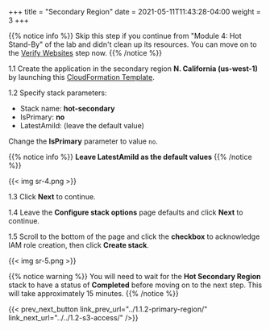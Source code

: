 +++
title = "Secondary Region"
date =  2021-05-11T11:43:28-04:00
weight = 3
+++


{{% notice info %}}
Skip this step if you continue from "Module 4: Hot Stand-By" of the lab and didn't clean up its resources. You can move on to the [Verify Websites](/reliability/disaster-recovery/workshop_5/3-verify-websites/) step now.
{{% /notice %}}

1.1 Create the application in the secondary region **N. California (us-west-1)** by launching this  [CloudFormation Template](https://console.aws.amazon.com/cloudformation/home?region=us-west-1#/stacks/create/template?stackName=hot-secondary&templateURL=https://ee-assets-prod-us-east-1.s3.amazonaws.com/modules/7ebe40ac15b94a1e815828a877bde9b3/v9/HotStandby.yaml).

1.2  Specify stack parameters:
* Stack name: **hot-secondary**
* IsPrimary: **no**
* LatestAmiId: (leave the default value)

Change the **IsPrimary** parameter to value ` no `.

{{% notice info %}}
**Leave LatestAmiId as the default values**
{{% /notice %}}

{{< img sr-4.png >}}

1.3 Click **Next** to continue.

1.4 Leave the **Configure stack options** page defaults and click **Next** to continue.

1.5 Scroll to the bottom of the page and click the **checkbox** to acknowledge IAM role creation, then click **Create stack**.

{{< img sr-5.png >}}

{{% notice warning %}}
You will need to wait for the **Hot Secondary Region** stack to have a status of **Completed** before moving on to the next step. This will take approximately 15 minutes.
{{% /notice %}}

{{< prev_next_button link_prev_url="../1.1.2-primary-region/" link_next_url="../../1.2-s3-access/" />}}
